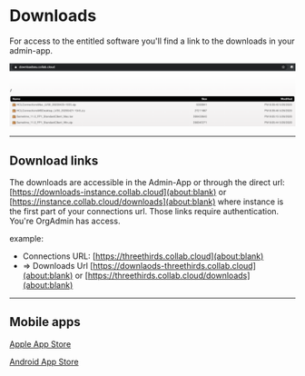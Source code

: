 # Downloads

For access to the entitled software you'll find a link to the downloads in your admin-app.

![Download Page](/assets/images/screen-shots/help/downloads-eu.png)

---

## Download links

The downloads are accessible in the Admin-App or through the direct url:
[https://downloads-instance.collab.cloud](about:blank) or [https://instance.collab.cloud/downloads](about:blank)
where instance is the first part of your connections url.
Those links require authentication. You're OrgAdmin has access.

example:

- Connections URL: [https://threethirds.collab.cloud](about:blank)
- => Downloads Url [https://downlaods-threethirds.collab.cloud](about:blank) or [https://threethirds.collab.cloud/downloads](about:blank)

---

## Mobile apps

[Apple App Store](https://apps.apple.com/us/app/hcl-connections/id450533489)

[Android App Store](https://play.google.com/store/apps/details?id=com.ibm.lotus.connections.mobile&hl=en)

